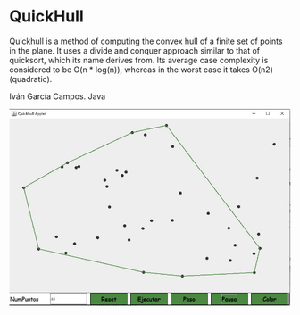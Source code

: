 # QuickHull
Quickhull is a method of computing the convex hull of a finite set of points in the plane. It uses a divide and conquer approach similar to that of quicksort, which its name derives from. Its average case complexity is considered to be O(n * log(n)), whereas in the worst case it takes O(n2) (quadratic).

Iván García Campos. Java

<img src="https://github.com/alu0100693737/QuickHull/blob/master/images/Captura.JPG" width="800">
